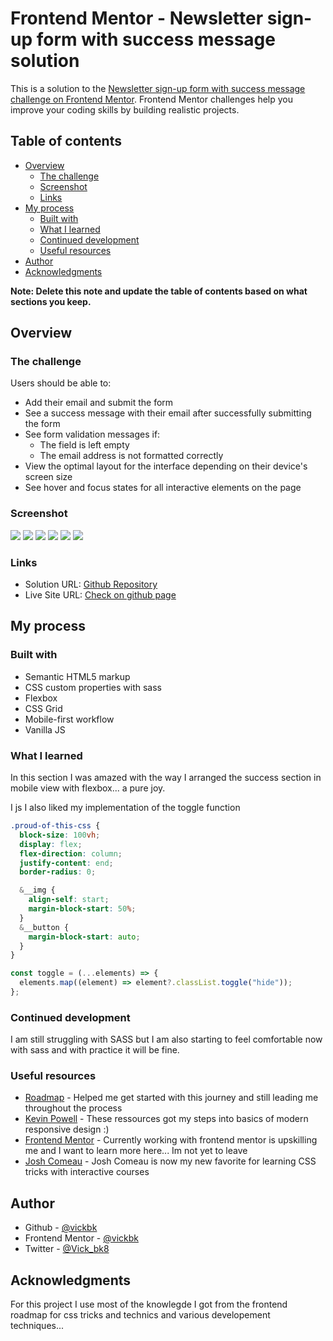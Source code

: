 # Frontend Mentor - Newsletter sign-up form with success message solution

This is a solution to the [Newsletter sign-up form with success message challenge on Frontend Mentor](https://www.frontendmentor.io/challenges/newsletter-signup-form-with-success-message-3FC1AZbNrv). Frontend Mentor challenges help you improve your coding skills by building realistic projects.

## Table of contents

- [Overview](#overview)
  - [The challenge](#the-challenge)
  - [Screenshot](#screenshot)
  - [Links](#links)
- [My process](#my-process)
  - [Built with](#built-with)
  - [What I learned](#what-i-learned)
  - [Continued development](#continued-development)
  - [Useful resources](#useful-resources)
- [Author](#author)
- [Acknowledgments](#acknowledgments)

**Note: Delete this note and update the table of contents based on what sections you keep.**

## Overview

### The challenge

Users should be able to:

- Add their email and submit the form
- See a success message with their email after successfully submitting the form
- See form validation messages if:
  - The field is left empty
  - The email address is not formatted correctly
- View the optimal layout for the interface depending on their device's screen size
- See hover and focus states for all interactive elements on the page

### Screenshot

![](./design/Frontend-Mentor-Newsletter-sign-up-form-with-success-message-Desktop-Active.png)
![](./design/Frontend-Mentor-Newsletter-sign-up-form-with-success-message-Desktop-Success.png)
![](./design/Frontend-Mentor-Newsletter-sign-up-form-with-success-message-Desktop.png)
![](./design/Frontend-Mentor-Newsletter-sign-up-form-with-success-message-Mobile-Active.png)
![](./design/Frontend-Mentor-Newsletter-sign-up-form-with-success-message-Mobile-Success.png)
![](./design/Frontend-Mentor-Newsletter-sign-up-form-with-success-message-Mobile.png)

### Links

- Solution URL: [Github Repository](https://github.com/vickbk/vickbk.github.io/tree/main/frontendmentor/newsletter-sign-up-with-success-message-main)
- Live Site URL: [Check on github page](https://vickbk.github.io/frontendmentor/newsletter-sign-up-with-success-message-main/)

## My process

### Built with

- Semantic HTML5 markup
- CSS custom properties with sass
- Flexbox
- CSS Grid
- Mobile-first workflow
- Vanilla JS

### What I learned

In this section I was amazed with the way I arranged the success section in mobile view with flexbox... a pure joy.

I js I also liked my implementation of the toggle function

```css
.proud-of-this-css {
  block-size: 100vh;
  display: flex;
  flex-direction: column;
  justify-content: end;
  border-radius: 0;

  &__img {
    align-self: start;
    margin-block-start: 50%;
  }
  &__button {
    margin-block-start: auto;
  }
}
```

```js
const toggle = (...elements) => {
  elements.map((element) => element?.classList.toggle("hide"));
};
```

### Continued development

I am still struggling with SASS but I am also starting to feel comfortable now with sass and with practice it will be fine.

### Useful resources

- [Roadmap](https://roadmap.io) - Helped me get started with this journey and still leading me throughout the process
- [Kevin Powell](https://courses.kevinpowell.co/conquering-responsive-layouts) - These ressources got my steps into basics of modern responsive design :)
- [Frontend Mentor](https://www.frontendmentor.io) - Currently working with frontend mentor is upskilling me and I want to learn more here... Im not yet to leave
- [Josh Comeau](https://www.joshwcomeau.com/) - Josh Comeau is now my new favorite for learning CSS tricks with interactive courses

## Author

- Github - [@vickbk](https://github.com/vickbk)
- Frontend Mentor - [@vickbk](https://www.frontendmentor.io/profile/vickbk)
- Twitter - [@Vick_bk8](https://x.com/Vick_bk8)

## Acknowledgments

For this project I use most of the knowlegde I got from the frontend roadmap for css tricks and technics and various developement techniques...
